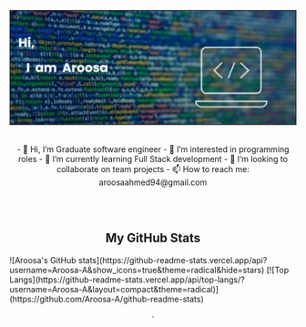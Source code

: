 [![MasterHead](/image/banner.png)](https://github.com/Aroosa-A)
</br></br>
<p align="center">
- 👋 Hi, I’m Graduate software engineer - 👀 I’m interested in programming roles - 🌱 I’m currently learning Full Stack development - 💞️ I’m looking to collaborate on team projects - 📫 How to reach me: aroosaahmed94@gmail.com
</p>
<!---
Aroosa-A/Aroosa-A is a ✨ special ✨ repository because its `README.md` (this file) appears on your GitHub profile.
You can click the Preview link to take a look at your changes.
--->
</br></br>

<p align="center">
<h2 align="center">My GitHub Stats</h2>
![Aroosa's GitHub stats](https://github-readme-stats.vercel.app/api?username=Aroosa-A&show_icons=true&theme=radical&hide=stars) 
[![Top Langs](https://github-readme-stats.vercel.app/api/top-langs/?username=Aroosa-A&layout=compact&theme=radical)](https://github.com/Aroosa-A/github-readme-stats)
</p>
<p align="center">
    <a href="https://github.com/anuraghazra/github-readme-stats/issues/new/choose](https://github-readme-stats.vercel.app/api?username=Aroosa-A&show_icons=true&theme=radical&hide=stars"></a>
    ·
    <a href="[![Top Langs](https://github-readme-stats.vercel.app/api/top-langs/?username=Aroosa-A&layout=compact&theme=radical)](https://github.com/Aroosa-A/github-readme-stats)"></a>
  </p>
